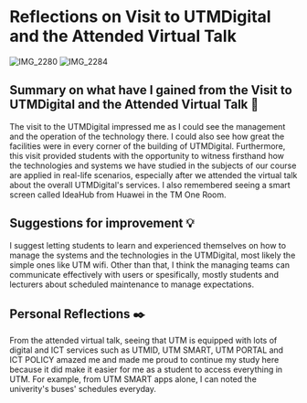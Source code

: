 #  Reflections on Visit to UTMDigital and the Attended Virtual Talk

![IMG_2280](https://github.com/abidmyra/E-PORTFOLIO/assets/148435590/bb64faa8-8885-4b43-93e7-b9d52a1b61b7)
![IMG_2284](https://github.com/abidmyra/E-PORTFOLIO/assets/148435590/83f4e98a-271a-490e-9abd-5a50caa0235b)

## Summary on what have I gained from the Visit to UTMDigital and the Attended Virtual Talk 📜

The visit to the UTMDigital impressed me as I could see the management and the operation of the technology there. I could also see how great the facilities were in every corner of the building of UTMDigital. Furthermore, this visit provided students with the opportunity to witness firsthand how the technologies and systems we have studied in the subjects of our course are applied in real-life scenarios, especially after we attended the virtual talk about the overall UTMDigital's services. I also remembered seeing a smart screen called IdeaHub from Huawei in the TM One Room.

## Suggestions for improvement 💡

I suggest letting students to learn and experienced themselves on how to manage the systems and the technologies in the UTMDigital, most likely the simple ones like UTM wifi. Other than that, I think the managing teams can communicate effectively with users or spesifically, mostly students and lecturers about scheduled maintenance to manage expectations.

## Personal Reflections ✒️

From the attended virtual talk, seeing that UTM is equipped with lots of digital and ICT services such as UTMID, UTM SMART, UTM PORTAL and ICT POLICY amazed me and made me proud to continue my study here because it did make it easier for me as a student to access everything in UTM. For example, from UTM SMART apps alone, I can 
noted the univerity's buses' schedules everyday. 

